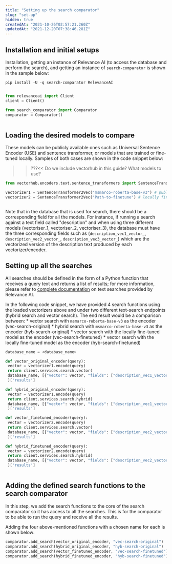 ```yaml
---
title: "Setting up the search comparator"
slug: "set-up"
hidden: true
createdAt: "2021-10-26T02:57:21.260Z"
updatedAt: "2021-12-20T07:38:46.281Z"
---
```

## Installation and initial setups
Installation, getting an instance of Relevance AI  (to access the database and perform the search), and getting an instance of `search-comparator` is shown in the sample below:
```shell Shell
pip install -U -q search-comparator RelevanceAI
```
```shell
```

```python Python (SDK)
from relevanceai import Client
client = Client()

from search_comparator import Comparator
comparator = Comparator()
```
```python
```
## Loading the desired models to compare
These models can be publicly available ones such as Universal Sentence Encoder (USE) and sentence transformer, or models that are trained or fine-tuned locally.
Samples of both cases are shown in the code snippet below:
>>???<< Do we include vectorhub in this guide? What models to use?

```python Python (SDK)
from vectorhub.encoders.text.sentence_transformers import SentenceTransformer2Vec

vectorizer1 = SentenceTransformer2Vec("msmarco-roberta-base-v3") # publically availabel online
vectorizer2 = SentenceTransformer2Vec("Path-to-finetune") # locally finetuned
```
```python
```
Note that in the database that is used for search, there should be a corresponding field for all the models. For instance, if running a search against a text field called "description" and when using three different models (vectoriser_1, vectoriser_2, vectoriser_3), the database must have the three corresponding fields such as (`description_vec1_vector_`, `description_vec2_vector_`, `description_vec3_vector_`) which are the vectorized version of the description text produced by each vectorizer/encoder.

## Setting up all the searches
All searches should be defined in the form of a Python function that receives a query text and returns a list of results; for more information, please refer to [complete documentation](https://docs.relevance.ai/docs/better-text-search) on text searches provided by Relevance AI.

In the following code snippet, we have provided 4 search functions using the loaded vectorizers above and under two different text-search endpoints (hybrid search and vector search). The end result would be a comparison between:
    * vector search with `msmarco-roberta-base-v3` as the encoder (vec-search-original)
    * hybrid search with `msmarco-roberta-base-v3` as the encoder (hyb-search-original)
    * vector search with the locally fine-tuned model as the encoder (vec-search-finetuned)
    * vector search with the locally fine-tuned model as the encoder (hyb-search-finetuned)
```python Python (SDK)
database_name = <database_name>

def vector_original_encoder(query):
 vector = vectorizer1.encode(query)
 return client.services.search.vector(
 database_name, [{"vector": vector, "fields": ["description_vec1_vector_"]}], page_size=10
 )['results']

def hybrid_original_encoder(query):
 vector = vectorizer1.encode(query)
 return client.services.search.hybrid(
 database_name, [{"vector": vector, "fields": ["description_vec1_vector_"], }], page_size=10
 )['results']

def vector_finetuned_encoder(query):
 vector = vectorizer2.encode(query)
 return client.services.search.vector(
 database_name, [{"vector": vector, "fields": ["description_vec2_vector_"]}], page_size=10
 )['results']

def hybrid_finetuned_encoder(query):
 vector = vectorizer2.encode(query)
 return client.services.search.hybrid(
 database_name, [{"vector": vector, "fields": ["description_vec2_vector_"], }], page_size=10
 )['results']
```
```python
```
## Adding the defined search functions to the search comparator
In this step, we add the search functions to the core of the search comparator so it has access to all the searches. This is for the comparator to be able to run the query and receive all the results.

Adding the four above-mentioned functions with a chosen name for each is shown below:
```python Python (SDK)
comparator.add_search(vector_original_encoder, "vec-search-original")
comparator.add_search(hybrid_original_encoder, "hyb-search-original")
comparator.add_search(vector_finetuned_encoder, "vec-search-finetuned")
comparator.add_search(hybrid_finetuned_encoder, "hyb-search-finetuned")
```
```python
```
